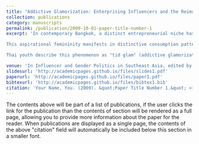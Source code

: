 ```yaml
---
title: "Addictive Glamorization: Enterprising Influencers and the Reimagining of Thai Urban Identity through Aspirational Femininity"
collection: publications
category: manuscripts
permalink: /publication/2009-10-01-paper-title-number-1
excerpt: 'In contemporary Bangkok, a distinct entrepreneurial niche has emerged among female influencers educated at elite international schools in the Silom–Asoke corridor. These "dek inter" (internationally educated) influencers deploy enterprise self-branding, visual digital media, and business ventures to reinforce high-class entrepreneurial feminine values. Their content simultaneously produces and transmits affects of aspirational femininity to young audiences who often possess substantial economic privilege, though less entrenched than that of the content creators themselves.

This aspirational femininity manifests in distinctive consumption patterns: Triam Udom Suksa students receive boutique-packaged Thai tea cakes via Grab delivery at school gates; Chulalongkorn interns unwind over Spanish tapas at The Commons; Longchamp bags rest casually on metal sheet tables at street-side Isaan restaurants. 

Thai youth describe this phenomenon as "tid glam" (addictive glamorization), a relationship wherein individuals from lower socioeconomic backgrounds become symbolically invested in content marketed aspirationally by those from higher strata. What distinguishes this dynamic from conventional celebrity influence or aspirational marketing is its specifically gendered dimension within the Thai context. The content creators project an entrepreneurial femininity that fuses business acumen with traditionally "glam" feminine aesthetic and relational qualities. Their audience—predominantly middle-class high school students—consumes this content not merely as entertainment but as instructional material for potential social mobility and cultural critique.'

venue: 'In Influencer and Gender Politics in Southeast Asia, edited by Annisa Beta, Hao Zheng, and Crystal Abidin. Forthcoming 2026.'
slidesurl: 'http://academicpages.github.io/files/slides1.pdf'
paperurl: 'http://academicpages.github.io/files/paper1.pdf'
bibtexurl: 'http://academicpages.github.io/files/bibtex1.bib'
citation: 'Your Name, You. (2009). &quot;Paper Title Number 1.&quot; <i>Journal 1</i>. 1(1).'
---
```

The contents above will be part of a list of publications, if the user clicks the link for the publication than the contents of section will be rendered as a full page, allowing you to provide more information about the paper for the reader. When publications are displayed as a single page, the contents of the above "citation" field will automatically be included below this section in a smaller font.
